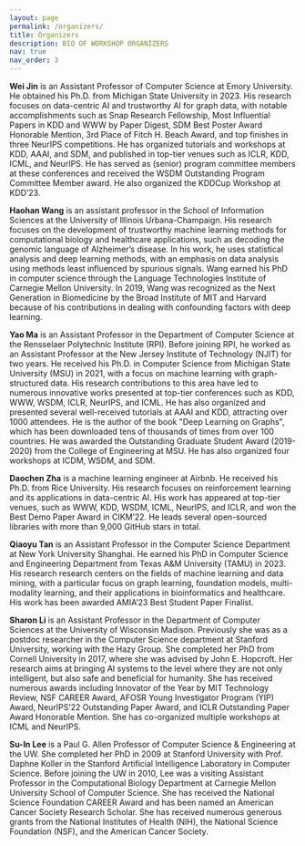 ```yaml
---
layout: page
permalink: /organizers/
title: Organizers
description: BIO OF WORKSHOP ORGANIZERS
nav: true
nav_order: 3
---
```


**Wei Jin** is an Assistant Professor of Computer Science at Emory University. He obtained his Ph.D. from Michigan State University in 2023. His research focuses on data-centric AI and trustworthy AI for graph data, with notable accomplishments such as Snap Research Fellowship, Most Influential Papers in KDD and WWW by Paper Digest, SDM Best Poster Award Honorable Mention, 3rd Place of Fitch H. Beach Award, and top finishes in three NeurIPS competitions. He has organized tutorials and workshops at KDD, AAAI, and SDM, and published in top-tier venues such as ICLR, KDD, ICML, and NeurIPS. He has served as (senior) program committee members at these conferences and received the WSDM Outstanding Program Committee Member award. He also organized the KDDCup Workshop at KDD’23.

**Haohan Wang** is an assistant professor in the School of Information Sciences at the University of Illinois Urbana-Champaign. His research focuses on the development of trustworthy machine learning methods for computational biology and healthcare applications, such as decoding the genomic language of Alzheimer’s disease. In his work, he uses statistical analysis and deep learning methods, with an emphasis on data analysis using methods least influenced by spurious signals. Wang earned his PhD in computer science through the Language Technologies Institute of Carnegie Mellon University. In 2019, Wang was recognized as the Next Generation in Biomedicine by the Broad Institute of MIT and Harvard because of his contributions in dealing with confounding factors with deep learning.

**Yao Ma** is an Assistant Professor in the Department of Computer Science at the Rensselaer Polytechnic Institute (RPI). Before joining RPI, he worked as an Assistant Professor at the New Jersey Institute of Technology (NJIT) for two years. He received his Ph.D. in Computer Science from Michigan State University (MSU) in 2021, with a focus on machine learning with graph-structured data. His research contributions to this area have led to numerous innovative works presented at top-tier conferences such as KDD, WWW, WSDM, ICLR, NeurIPS, and ICML. He has also organized and presented several well-received tutorials at AAAI and KDD, attracting over 1000 attendees. He is the author of the book "Deep Learning on Graphs", which has been downloaded tens of thousands of times from over 100 countries. He was awarded the Outstanding Graduate Student Award (2019-2020) from the College of Engineering at MSU. He has also organized four workshops at ICDM, WSDM, and SDM.

**Daochen Zha** is a machine learning engineer at Airbnb. He received his Ph.D. from Rice University. His research focuses on reinforcement learning and its applications in data-centric AI. His work has appeared at top-tier venues, such as WWW, KDD, WSDM, ICML, NeurIPS, and ICLR, and won the Best Demo Paper Award in CIKM’22. He leads several open-sourced libraries with more than 9,000 GitHub stars in total.

**Qiaoyu Tan** is an Assistant Professor in the Computer Science Department at New York University Shanghai. He earned his PhD in Computer Science and Engineering Department from Texas A&M University (TAMU) in 2023. His research research centers on the fields of machine learning and data mining, with a particular focus on graph learning, foundation models, multi-modality learning, and their applications in bioinformatics and healthcare. His work has been awarded AMIA’23 Best Student Paper Finalist.

**Sharon Li** is an Assistant Professor in the Department of Computer Sciences at the University of Wisconsin Madison. Previously she was as a postdoc researcher in the Computer Science department at Stanford University, working with the Hazy Group. She completed her PhD from Cornell University in 2017, where she was advised by John E. Hopcroft. Her research aims at bringing AI systems to the level where they are not only intelligent, but also safe and beneficial for humanity. She has received numerous awards including Innovator of the Year by MIT Technology Review, NSF CAREER Award, AFOSR Young Investigator Program (YIP) Award, NeurIPS’22 Outstanding Paper Award, and ICLR Outstanding Paper Award Honorable Mention. She has co-organized multiple workshops at ICML and NeurIPS.

**Su-In Lee** is a Paul G. Allen Professor of Computer Science & Engineering at the UW. She completed her PhD in 2009 at Stanford University with Prof. Daphne Koller in the Stanford Artificial Intelligence Laboratory in Computer Science. Before joining the UW in 2010, Lee was a visiting Assistant Professor in the Computational Biology Department at Carnegie Mellon University School of Computer Science. She has received the National Science Foundation CAREER Award and has been named an American Cancer Society Research Scholar. She has received numerous generous grants from the National Institutes of Health (NIH), the National Science Foundation (NSF), and the American Cancer Society.
